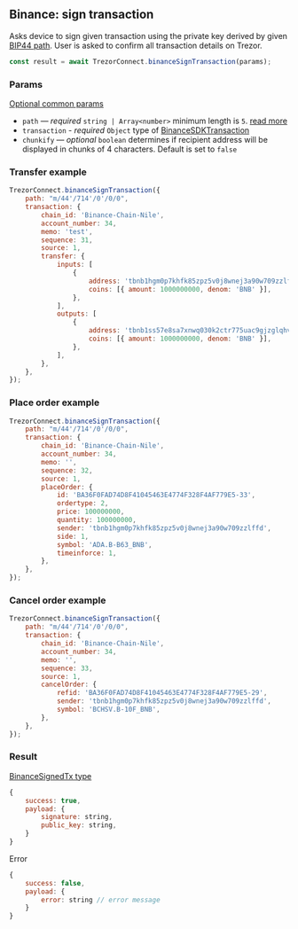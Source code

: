 ## Binance: sign transaction

Asks device to sign given transaction using the private key derived by given [BIP44 path](../path.md). User is asked to confirm all transaction
details on Trezor.

```javascript
const result = await TrezorConnect.binanceSignTransaction(params);
```

### Params

[Optional common params](commonParams.md)

-   `path` — _required_ `string | Array<number>` minimum length is `5`. [read more](../path.md)
-   `transaction` - _required_ `Object` type of [BinanceSDKTransaction](https://github.com/trezor/trezor-suite/blob/develop/packages/connect/src/types/api/binance/index.ts)
-   `chunkify` — _optional_ `boolean` determines if recipient address will be displayed in chunks of 4 characters. Default is set to `false`

### Transfer example

```javascript
TrezorConnect.binanceSignTransaction({
    path: "m/44'/714'/0'/0/0",
    transaction: {
        chain_id: 'Binance-Chain-Nile',
        account_number: 34,
        memo: 'test',
        sequence: 31,
        source: 1,
        transfer: {
            inputs: [
                {
                    address: 'tbnb1hgm0p7khfk85zpz5v0j8wnej3a90w709zzlffd',
                    coins: [{ amount: 1000000000, denom: 'BNB' }],
                },
            ],
            outputs: [
                {
                    address: 'tbnb1ss57e8sa7xnwq030k2ctr775uac9gjzglqhvpy',
                    coins: [{ amount: 1000000000, denom: 'BNB' }],
                },
            ],
        },
    },
});
```

### Place order example

```javascript
TrezorConnect.binanceSignTransaction({
    path: "m/44'/714'/0'/0/0",
    transaction: {
        chain_id: 'Binance-Chain-Nile',
        account_number: 34,
        memo: '',
        sequence: 32,
        source: 1,
        placeOrder: {
            id: 'BA36F0FAD74D8F41045463E4774F328F4AF779E5-33',
            ordertype: 2,
            price: 100000000,
            quantity: 100000000,
            sender: 'tbnb1hgm0p7khfk85zpz5v0j8wnej3a90w709zzlffd',
            side: 1,
            symbol: 'ADA.B-B63_BNB',
            timeinforce: 1,
        },
    },
});
```

### Cancel order example

```javascript
TrezorConnect.binanceSignTransaction({
    path: "m/44'/714'/0'/0/0",
    transaction: {
        chain_id: 'Binance-Chain-Nile',
        account_number: 34,
        memo: '',
        sequence: 33,
        source: 1,
        cancelOrder: {
            refid: 'BA36F0FAD74D8F41045463E4774F328F4AF779E5-29',
            sender: 'tbnb1hgm0p7khfk85zpz5v0j8wnej3a90w709zzlffd',
            symbol: 'BCHSV.B-10F_BNB',
        },
    },
});
```

### Result

[BinanceSignedTx type](https://github.com/trezor/trezor-suite/blob/develop/packages/transport/src/types/messages.ts)

```javascript
{
    success: true,
    payload: {
        signature: string,
        public_key: string,
    }
}
```

Error

```javascript
{
    success: false,
    payload: {
        error: string // error message
    }
}
```
